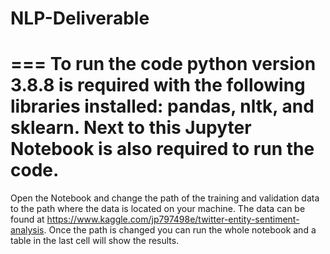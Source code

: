 # NLP-Deliverable
===
To run the code python version 3.8.8 is required with the following libraries installed:
pandas, nltk, and sklearn.
Next to this Jupyter Notebook is also required to run the code.
===
Open the Notebook and change the path of the training and validation data to the path where the data is located on your machine.
The data can be found at https://www.kaggle.com/jp797498e/twitter-entity-sentiment-analysis.
Once the path is changed you can run the whole notebook and a table in the last cell will show the results.
